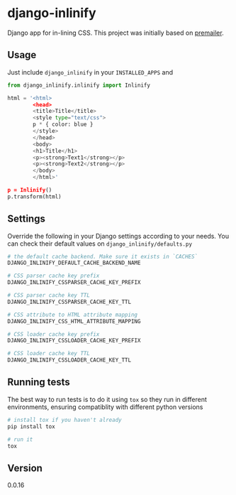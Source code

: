 django-inlinify
=========

Django app for in-lining CSS. This project was initially based on [premailer](https://github.com/peterbe/premailer).

Usage
--------------
Just include `django_inlinify` in your `INSTALLED_APPS` and
```python
from django_inlinify.inlinify import Inlinify

html = '<html>
        <head>
        <title>Title</title>
        <style type="text/css">
        p * { color: blue }
        </style>
        </head>
        <body>
        <h1>Title</h1>
        <p><strong>Text1</strong></p>
        <p><strong>Text2</strong></p>
        </body>
        </html>'

p = Inlinify()
p.transform(html)
```

Settings
--------------

Override the following in your Django settings according to your needs. You can check their default values on `django_inlinify/defaults.py`

```python
# the default cache backend. Make sure it exists in `CACHES`
DJANGO_INLINIFY_DEFAULT_CACHE_BACKEND_NAME

# CSS parser cache key prefix
DJANGO_INLINIFY_CSSPARSER_CACHE_KEY_PREFIX

# CSS parser cache key TTL
DJANGO_INLINIFY_CSSPARSER_CACHE_KEY_TTL

# CSS attribute to HTML attribute mapping
DJANGO_INLINIFY_CSS_HTML_ATTRIBUTE_MAPPING

# CSS loader cache key prefix
DJANGO_INLINIFY_CSSLOADER_CACHE_KEY_PREFIX

# CSS loader cache key TTL
DJANGO_INLINIFY_CSSLOADER_CACHE_KEY_TTL
```

Running tests
----

The best way to run tests is to do it using `tox` so they run in different environments, ensuring compatiblity with
different python versions

```python
# install tox if you haven't already
pip install tox

# run it
tox
```

Version
----

0.0.16

